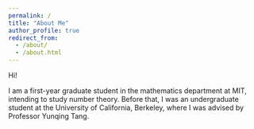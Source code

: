 ```yaml
---
permalink: /
title: "About Me"
author_profile: true
redirect_from: 
  - /about/
  - /about.html
---
```


Hi!

I am a first-year graduate student in the mathematics department at MIT, intending to study number theory. Before that, I was an undergraduate student at the University of California, Berkeley, where I was advised by Professor Yunqing Tang.
